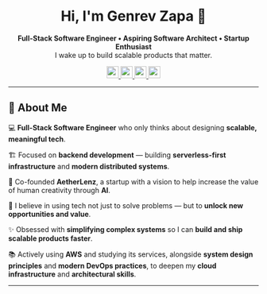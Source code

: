 <h1 align="center">
  Hi, I'm Genrev Zapa 👋
</h1>

<p align="center">
  <b>
    Full-Stack Software Engineer • Aspiring Software Architect • Startup Enthusiast
  </b>
  <br>
  I wake up to build scalable products that matter.
</p>

<p align="center">
    <a href="https://portfolio.genrevzapa.com">
        <img src="https://zapagenrevdale-github.s3.ap-southeast-1.amazonaws.com/zen-browser-light.png" height="24"/>
    </a>
    <a href="https://www.linkedin.com/in/genrev-dale-zapa">
        <img src="https://zapagenrevdale-github.s3.ap-southeast-1.amazonaws.com/linkedin.png" height="24"/>
    </a>
    <a href="mailto:zapagenrevdale@gmail.com">
        <img src="https://zapagenrevdale-github.s3.ap-southeast-1.amazonaws.com/gmail.png" height="24"/>
    </a>
    <a href="https://leetcode.com/u/qgdezapa">
        <img src="https://zapagenrevdale-github.s3.ap-southeast-1.amazonaws.com/leetcode.png" height="24"/>
    </a>
</p>

---

## 📖 About Me

💻 **Full-Stack Software Engineer** who only thinks about designing **scalable, meaningful tech**.

🏗️ Focused on **backend development** — building **serverless-first infrastructure** and **modern distributed systems**.

🚀 Co-founded **AetherLenz**, a startup with a vision to help increase the value of human creativity through **AI**.

🎯 I believe in using tech not just to solve problems — but to **unlock new opportunities and value**.

✨ Obsessed with **simplifying complex systems** so I can **build and ship scalable products faster**.

📚 Actively using **AWS** and studying its services, alongside **system design principles** and **modern DevOps practices**, to deepen my **cloud infrastructure** and **architectural skills**.

---
